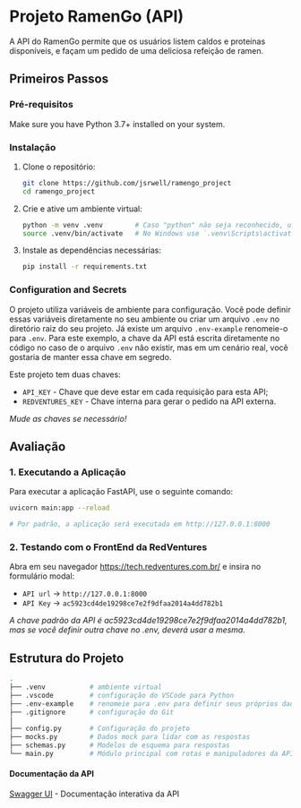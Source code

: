 # Projeto RamenGo (API)

A API do RamenGo permite que os usuários listem caldos e proteínas disponíveis, e façam um pedido de uma deliciosa refeição de ramen.

## Primeiros Passos

### Pré-requisitos

Make sure you have Python 3.7+ installed on your system.

### Instalação

1. Clone o repositório:

    ```bash
    git clone https://github.com/jsrwell/ramengo_project
    cd ramengo_project
    ```

2. Crie e ative um ambiente virtual:

    ```bash
    python -m venv .venv        # Caso "python" não seja reconhecido, use "python3" ou "py"
    source .venv/bin/activate   # No Windows use `.venv\Scripts\activate`
    ```

3. Instale as dependências necessárias:

    ```bash
    pip install -r requirements.txt
    ```

### Configuration and Secrets

O projeto utiliza variáveis de ambiente para configuração. Você pode definir essas variáveis diretamente no seu ambiente ou criar um arquivo `.env` no diretório raiz do seu projeto. Já existe um arquivo `.env-example` renomeie-o para `.env`. Para este exemplo, a chave da API está escrita diretamente no código no caso de o arquivo `.env` não existir, mas em um cenário real, você gostaria de manter essa chave em segredo.

Este projeto tem duas chaves:
- `API_KEY` - Chave que deve estar em cada requisição para esta API;
- `REDVENTURES_KEY` - Chave interna para gerar o pedido na API externa.

*Mude as chaves se necessário!*

## Avaliação

### 1. Executando a Aplicação

Para executar a aplicação FastAPI, use o seguinte comando:

```bash
uvicorn main:app --reload

# Por padrão, a aplicação será executada em http://127.0.0.1:8000
```

### 2. Testando com o FrontEnd da RedVentures

Abra em seu navegador https://tech.redventures.com.br/ e insira no formulário modal:

- `API url` -> `http://127.0.0.1:8000`
- `API Key` -> `ac5923cd4de19298ce7e2f9dfaa2014a4dd782b1`

*A chave padrão da API é ac5923cd4de19298ce7e2f9dfaa2014a4dd782b1, mas se você definir outra chave no .env, deverá usar a mesma.*

## Estrutura do Projeto

```bash
.
├── .venv           # ambiente virtual
├── .vscode         # configuração do VSCode para Python
├── .env-example    # renomeie para .env para definir seus próprios dados
├── .gitignore      # configuração do Git
│
├── config.py       # Configuração do projeto
├── mocks.py        # Dados mock para lidar com as respostas
├── schemas.py      # Modelos de esquema para respostas
└── main.py         # Módulo principal com rotas e manipuladores da API
```

#### Documentação da API

[Swagger UI](http://127.0.0.1:8000/docs) - Documentação interativa da API